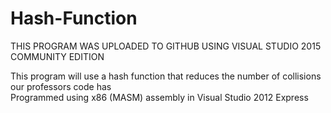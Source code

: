 # Hash-Function
THIS PROGRAM WAS UPLOADED TO GITHUB USING VISUAL STUDIO 2015 COMMUNITY EDITION

This program will use a hash function that reduces the number of collisions our professors code has    
Programmed using x86 (MASM) assembly in Visual Studio 2012 Express
